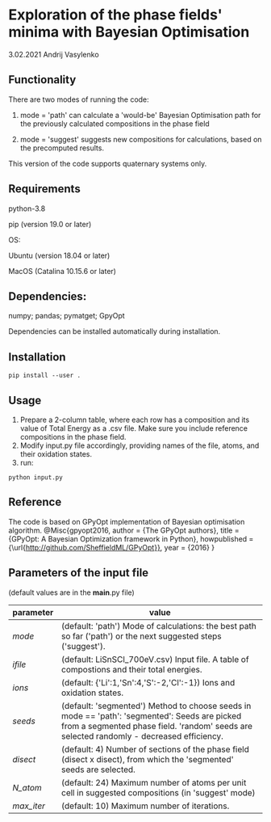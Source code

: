 # Exploration of the phase fields' minima with Bayesian Optimisation

3.02.2021 Andrij Vasylenko

## Functionality

There are two modes of running the code:

1) mode = 'path' can calculate a 'would-be' Bayesian Optimisation path
for the previously calculated compositions in the phase field

2) mode = 'suggest' suggests new compositions for calculations,
based on the precomputed results.

This version of the code supports quaternary systems only.

## Requirements

python-3.8

pip (version 19.0 or later)

OS:

Ubuntu (version 18.04 or later)

MacOS (Catalina 10.15.6 or later)

## Dependencies:
numpy;
pandas;
pymatget;
GpyOpt

Dependencies can be installed automatically during installation.

## Installation
`pip install --user .`

## Usage
1) Prepare a 2-column table, where each row has a composition 
and its value of Total Energy as a .csv file.
Make sure you include reference compositions in the phase field.
2) Modify input.py file accordingly, 
providing names of the file, atoms, and their oxidation states.
3) run:

`python input.py`



## Reference
The code is based on GPyOpt implementation of Bayesian optimisation 
algorithm.
@Misc{gpyopt2016,
  author =   {The GPyOpt authors},
  title =    {GPyOpt: A Bayesian Optimization framework in Python},
  howpublished = {\url{http://github.com/SheffieldML/GPyOpt}},
  year = {2016}
}

## Parameters of the input file 
(default values are in the __main__.py file)

 parameter | value 
---|--- 
 *mode*         | (default: 'path') Mode of calculations: the best path so far ('path') or the next suggested steps ('suggest').
*ifile*  | (default: LiSnSCl_700eV.csv) Input file. A table of compostions and their total energies.
*ions*   | (default: {'Li':1,'Sn':4,'S':-2,'Cl':-1}) Ions and oxidation states.
*seeds*  | (default: 'segmented') Method to choose seeds in mode == 'path': 'segmented': Seeds are picked from a segmented phase field. 'random' seeds are selected randomly - decreased efficiency. 
*disect* | (default: 4) Number of sections of the phase field (disect x disect), from which the 'segmented' seeds are selected.
*N_atom* | (default: 24) Maximum number of atoms per unit cell in suggested compositions (in 'suggest' mode)
*max_iter* | (default: 10) Maximum number of iterations. 
